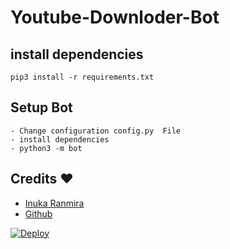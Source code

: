 # Youtube-Downloder-Bot
  
  
    
## install dependencies
    pip3 install -r requirements.txt


## Setup Bot
    - Change configuration config.py  File
    - install dependencies
    - python3 -m bot
    
## Credits ❤️
* [Inuka Ranmira](https://t.me/InukaRanmira)
* [Github](https://github.com/InukaRanmira)

[![Deploy](https://www.herokucdn.com/deploy/button.svg)](https://heroku.com/deploy?template=https://github.com/InukaRanmira/Youtube-Downloder-Bot)
